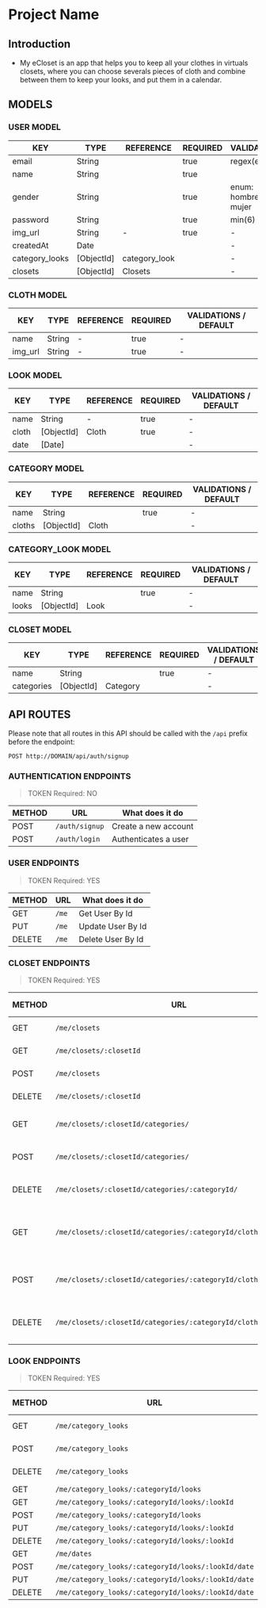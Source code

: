 # Project Name

## Introduction

- My eCloset is an app that helps you to keep all your clothes in virtuals closets, where you can choose severals pieces of cloth and combine between them to keep your looks, and put them in a calendar. 

## MODELS

### USER MODEL

| KEY             | TYPE      |REFERENCE      | REQUIRED | VALIDATIONS         |
| --------------- | ------    |-------------  | ---------|-------------        |
| email           | String    |               | true     | regex(email)        |
| name            | String    |               | true     |                     |
| gender          | String    |               | true     | enum: hombre, mujer |
| password        | String    |               | true     | min(6)              |
| img_url         | String    | -             | true     | -                   |
| createdAt       | Date      |               |          | -                   |
| category_looks  | [ObjectId]| category_look |          | -                   |
| closets         | [ObjectId]| Closets       |          | -                   |

### CLOTH MODEL

| KEY       | TYPE       | REFERENCE | REQUIRED | VALIDATIONS / DEFAULT
| --------  | --------   | --------- | -------- | ---------------
| name      | String     | -         | true     | -
| img_url   | String     | -         | true     | -

### LOOK MODEL
| KEY           | TYPE      | REFERENCE | REQUIRED | VALIDATIONS / DEFAULT
| --------      | --------  | --------- | -------- | ---------------
| name          | String    | -         | true     | -
| cloth         | [ObjectId]| Cloth     | true     | -
| date          | [Date]    |           |          | -

### CATEGORY MODEL
| KEY       | TYPE       | REFERENCE | REQUIRED | VALIDATIONS / DEFAULT
| --------  | --------   | --------- | -------- | ---------------
| name      | String     |           | true     | -
| cloths    | [ObjectId] | Cloth     |          | -

### CATEGORY_LOOK MODEL
| KEY       | TYPE       | REFERENCE | REQUIRED | VALIDATIONS / DEFAULT
| --------  | --------   | --------- | -------- | ---------------
| name      | String     |           | true     | -
| looks     | [ObjectId] | Look      |          | -

### CLOSET MODEL
| KEY        | TYPE       | REFERENCE | REQUIRED | VALIDATIONS / DEFAULT
| --------   | --------   | --------- | -------- | ---------------
| name       | String     |           | true     | -
| categories | [ObjectId] | Category  |          | -

## API ROUTES
Please note that all routes in this API should be called with the `/api` prefix before the endpoint:

```
POST http://DOMAIN/api/auth/signup
```

### AUTHENTICATION ENDPOINTS
> TOKEN Required: NO

| METHOD | URL            | What does it do      |
| ------ | -------------- | -------------------- |
| POST   | `/auth/signup` | Create a new account |
| POST   | `/auth/login`  | Authenticates a user |

### USER ENDPOINTS
> TOKEN Required: YES

| METHOD | URL              | What does it do          |
| ------ | -----------------| ------------------------ |
| GET    | `/me`            | Get User By Id           |
| PUT    | `/me`            | Update User By Id        |
| DELETE | `/me`            | Delete User  By Id       |

### CLOSET ENDPOINTS
> TOKEN Required: YES

| METHOD | URL                                                             | What does it do                            |
| ------ | --------------------------------------------------------------- | ------------------------------------------ |
| GET    | `/me/closets`                                                   | Get All closets                            |
| GET    | `/me/closets/:closetId`                                         | Get One closet                             |
| POST   | `/me/closets`                                                   | Create closet                              |
| DELETE | `/me/closets/:closetId`                                         | Delete closet                              |
| GET    | `/me/closets/:closetId/categories/`                             | Get All categories in a closet             |
| POST   | `/me/closets/:closetId/categories/`                             | Create category in a closet                |
| DELETE | `/me/closets/:closetId/categories/:categoryId/`                 | Delete category in a closet                |
| GET    | `/me/closets/:closetId/categories/:categoryId/clothes`          | Get All clothes in a category in a closet  |
| POST   | `/me/closets/:closetId/categories/:categoryId/clothes`          | Create a cloth in a category in a closet   |
| DELETE | `/me/closets/:closetId/categories/:categoryId/clothes/:clothId` | Delete a cloth in a category in a closet   |

### LOOK ENDPOINTS
> TOKEN Required: YES

| METHOD | URL                                                 | What does it do        |
| ------ | --------------------------------------------------  | -----------------------|
| GET    | `/me/category_looks`                                | Get All category_looks |
| POST   | `/me/category_looks`                                | Create category_look   |
| DELETE | `/me/category_looks`                                | Delete category_looks  |
| GET    | `/me/category_looks/:categoryId/looks`              | Get All Looks          |
| GET    | `/me/category_looks/:categoryId/looks/:lookId`      | Get a Look             |
| POST   | `/me/category_looks/:categoryId/looks`              | Create Look            |
| PUT    | `/me/category_looks/:categoryId/looks/:lookId`      | Update Look            |
| DELETE | `/me/category_looks/:categoryId/looks/:lookId`      | Delete Look            |
| GET    | `/me/dates`                                         | Get all dates          |
| POST   | `/me/category_looks/:categoryId/looks/:lookId/date` | Add date               |
| PUT    | `/me/category_looks/:categoryId/looks/:lookId/date` | Modify date            |
| DELETE | `/me/category_looks/:categoryId/looks/:lookId/date` | Delete date            |


